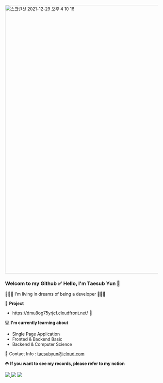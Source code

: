 <img width="880" alt="스크린샷 2021-12-29 오후 4 10 16" src="https://user-images.githubusercontent.com/72742121/147636362-4547889d-0b51-41bc-bf20-6dbec62843b6.png">


### Welcom to my Github ✅  Hello, I'm Taesub Yun 👋
🙍🏻‍♂️  I'm living in dreams of being a developer  🙋🏻‍♂️

🎁   __Project__

- https://dmu8og75yrjcf.cloudfront.net/ 🐶


💻  __I'm currently learning about__
- Single Page Application
- Fronted & Backend Basic
- Backend & Computer Science  

📨  Contact Info : taesubyun@icloud.com

☘️ **If you want to see my records, please refer to my notion**



<a href="https://www.notion.so/4b328cc6afa24382898a9556df2f5d79" target="_blank"><img src="https://img.shields.io/badge/Notion-%23000000.svg?style=for-the-badge&logo=notion&logoColor=white"/>
<a href="http://www.facebook.com/taesubyun0812" target="_blank"><img src="https://img.shields.io/badge/Facebook-%231877F2.svg?style=for-the-badge&logo=Facebook&logoColor=white"/></a>
<a href="http://www.linkedin.com/in/taesub-yun-51baa9220" target="_blank"><img src="https://img.shields.io/badge/linkedin-%230077B5.svg?style=for-the-badge&logo=linkedin&logoColor=white"/></a>
